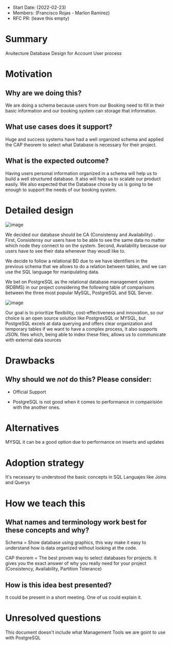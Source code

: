 - Start Date: (2022-02-23)
- Members: (Francisco Rojas - Marlon Ramirez)
- RFC PR: (leave this empty)

# Summary

Aruitecture Database Design for Account User process

# Motivation

## Why are we doing this? 
We are doing a schema because users from our Booking need to fill in their basic information and our booking system can storage that information.

## What use cases does it support? 
Huge and success systems have had a well organized schema and applied the CAP theorem to select what Database is necessary for their project.

## What is the expected outcome? 
Having users personal information organized in a schema will help us to build a well structured database. It also will help us to scalate our product easily. We also expected that the Database chose by us is going to be enough to support the needs of our booking system.

# Detailed design

![image](https://user-images.githubusercontent.com/4333910/156262140-4d3c777c-f9ba-4d16-b767-f0629e89b769.png)

We decided our database should be CA (Consistensy and Availability) . First, Consistensy our users have to be able to see the same data no matter which node they connect to on the system. Second, Availability because our users have to see their data whenever thay woudl like to.

We decide to follow a relational BD due to we have identifiers in the previous schema that we allows to do a relation between tables, and we can use the SQL language for manipulating data.

We bet on PostgreSQL as the relational database management system (RDBMS) in our project considering the following table of comparisons between the three most popular MySQL, PostgreSQL and SQL Server.

![image](https://user-images.githubusercontent.com/4333910/155855217-de363fe7-cbe9-43a0-a8d5-ada7e8cb7387.png)

Our goal is to prioritize flexibility, cost-effectiveness and innovation, so our choice is an open source solution like PostgresSQL or MYSQL, but PostgreSQL excels at data querying and offers clear organization and temporary tables if we want to have a complex process, it also supports JSON. files which, being able to index these files, allows us to communicate with external data sources


# Drawbacks

## Why should we *not* do this? Please consider:

- Official Support

- PostgreSQL is not good when it comes to performance in compairisión with the another ones.

# Alternatives

MYSQL it can be a good option due to performance on inserts and updates

# Adoption strategy

It's necessary to understood the basic concepts in SQL Languajes like Joins and Querys 

# How we teach this

## What names and terminology work best for these concepts and why?

Schema = Show database using graphics, this way make it easy to understand how is data organized without looking at the code.

CAP theorem = The best proven way to select databases for projects. It gives you the exact answer of why you really need for your project (Consistency, Availability, Partition Tolerance)

## How is this idea best presented? 
It could be present in a short meeting. One of us could explain it.

# Unresolved questions

This document doesn't include what Management Tools we are goint to use with PostgreSQL 
